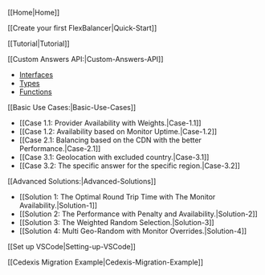 [[Home|Home]]

[[Create your first FlexBalancer|Quick-Start]]

[[Tutorial|Tutorial]]

[[Custom Answers API:|Custom-Answers-API]]
* [Interfaces](Custom-Answers-API#interfaces)
* [Types](Custom-Answers-API#types)
* [Functions](Custom-Answers-API#functions)

[[Basic Use Cases:|Basic-Use-Cases]]
* [[Case 1.1: Provider Availability with Weights.|Case-1.1]]
* [[Case 1.2: Availability based on Monitor Uptime.|Case-1.2]]
* [[Case 2.1: Balancing based on the CDN with the better Performance.|Case-2.1]]
* [[Case 3.1: Geolocation with excluded country.|Case-3.1]]
* [[Case 3.2: The specific answer for the specific region.|Case-3.2]]

[[Advanced Solutions:|Advanced-Solutions]]

* [[Solution 1: The Optimal Round Trip Time with The Monitor Availability.|Solution-1]]
* [[Solution 2: The Performance with Penalty and Availability.|Solution-2]]
* [[Solution 3: The Weighted Random Selection.|Solution-3]]
* [[Solution 4: Multi Geo-Random with Monitor Overrides.|Solution-4]]

[[Set up VSCode|Setting-up-VSCode]]

[[Cedexis Migration Example|Cedexis-Migration-Example]]
